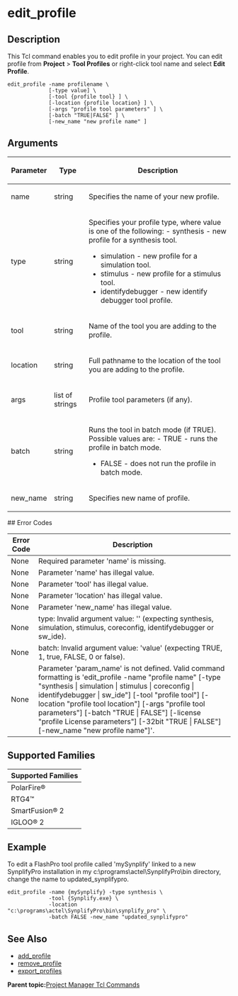 # edit\_profile

## Description

This Tcl command enables you to edit profile in your project. You can edit profile from **Project** &gt; **Tool Profiles** or right-click tool name and select **Edit Profile**.

```
edit_profile -name profilename \
             [-type value] \
             [-tool {profile tool} ] \
             [-location {profile location} ] \
             [-args "profile tool parameters" ] \
             [-batch "TRUE|FALSE" ] \
             [-new_name "new profile name" ]
```

## Arguments

<table id="GUID-F9AF2291-D1C8-46B3-AA9C-407F12ED4089"><thead><tr><th>

Parameter

</th><th>

Type

</th><th>

Description

</th></tr></thead><tbody><tr><td>

name

</td><td>

string

</td><td>

Specifies the name of your new profile.

</td></tr><tr><td>

type

</td><td>

string

</td><td>

Specifies your profile type, where value is one of the following: -   synthesis - new profile for a synthesis tool.
-   simulation - new profile for a simulation tool.
-   stimulus - new profile for a stimulus tool.
-   identifydebugger - new identify debugger tool profile.

</td></tr><tr><td>

tool

</td><td>

string

</td><td>

Name of the tool you are adding to the profile.

</td></tr><tr><td>

location

</td><td>

string

</td><td>

Full pathname to the location of the tool you are adding to the profile.

</td></tr><tr><td>

args

</td><td>

list of strings

</td><td>

Profile tool parameters \(if any\).

</td></tr><tr><td>

batch

</td><td>

string

</td><td>

Runs the tool in batch mode \(if TRUE\). Possible values are: -   TRUE - runs the profile in batch mode.
-   FALSE - does not run the profile in batch mode.

</td></tr><tr><td>

new\_name

</td><td>

string

</td><td>

Specifies new name of profile.

</td></tr></tbody>
</table>## Error Codes

|Error Code|Description|
|----------|-----------|
|None|Required parameter 'name' is missing.|
|None|Parameter 'name' has illegal value.|
|None|Parameter 'tool' has illegal value.|
|None|Parameter 'location' has illegal value.|
|None|Parameter 'new\_name' has illegal value.|
|None|type: Invalid argument value: '' \(expecting synthesis, simulation, stimulus, coreconfig, identifydebugger or sw\_ide\).|
|None|batch: Invalid argument value: 'value' \(expecting TRUE, 1, true, FALSE, 0 or false\).|
|None|Parameter 'param\_name' is not defined. Valid command formatting is 'edit\_profile -name "profile name" \[-type "synthesis \| simulation \| stimulus \| coreconfig \| identifydebugger \| sw\_ide"\] \[-tool "profile tool"\] \[-location "profile tool location"\] \[-args "profile tool parameters"\] \[-batch "TRUE \| FALSE"\] \[-license "profile License parameters"\] \[-32bit "TRUE \| FALSE"\] \[-new\_name "new profile name"\]'.|

## Supported Families

|Supported Families|
|------------------|
|PolarFire®|
|RTG4™|
|SmartFusion® 2|
|IGLOO® 2|

## Example

To edit a FlashPro tool profile called 'mySynplify' linked to a new SynplifyPro installation in my c:\\programs\\actel\\SynplifyPro\\bin directory, change the name to updated\_synplifypro.

```
edit_profile -name {mySynplify} -type synthesis \
             -tool {Synplify.exe} \
             -location "c:\programs\actel\SynplifyPro\bin\synplify_pro" \
             -batch FALSE -new_name "updated_synplifypro"
```

## See Also

-   [add\_profile](GUID-1E8C7F68-EF6B-4401-A1E3-AB0B2C96579B.md)
-   [remove\_profile](GUID-08B6B1FF-F427-4F40-A1C5-657B5C5AA83D.md)
-   [export\_profiles](GUID-70B03C52-9071-4752-97BF-92B67240C060.md)

**Parent topic:**[Project Manager Tcl Commands](GUID-CE445F8D-419D-434B-9288-A0005F280E89.md)

